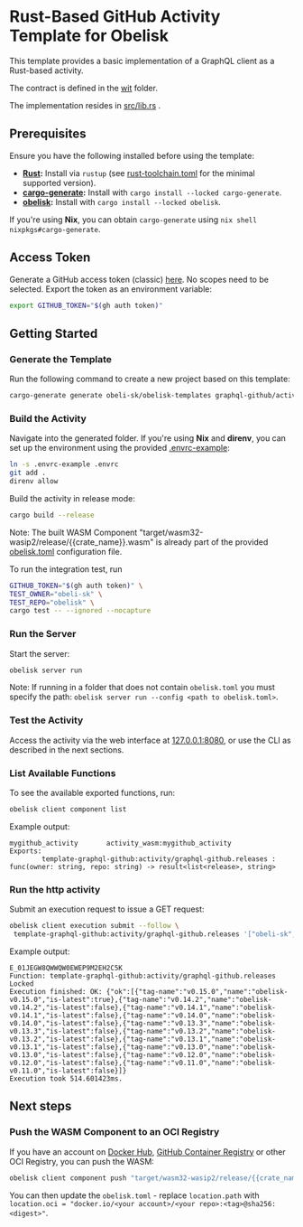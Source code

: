 # Rust-Based GitHub Activity Template for Obelisk

This template provides a basic implementation of a GraphQL client
as a Rust-based activity.

The contract is defined in the [wit](./wit/) folder.

The implementation resides in [src/lib.rs](./src/lib.rs) .

## Prerequisites
Ensure you have the following installed before using the template:

* **[Rust](https://rustup.rs/):** Install via `rustup` (see [rust-toolchain.toml](./rust-toolchain.toml) for the minimal supported version).
* **[cargo-generate](https://crates.io/crates/cargo-generate):** Install with `cargo install --locked cargo-generate`.
* **[obelisk](https://github.com/obeli-sk/obelisk):** Install with `cargo install --locked obelisk`.

If you're using **Nix**, you can obtain `cargo-generate` using `nix shell nixpkgs#cargo-generate`.

## Access Token
Generate a GitHub access token (classic) [here](https://github.com/settings/tokens/new).
No scopes need to be selected. Export the token as an environment variable:
```sh
export GITHUB_TOKEN="$(gh auth token)"
```

## Getting Started

### Generate the Template
Run the following command to create a new project based on this template:
```sh
cargo-generate generate obeli-sk/obelisk-templates graphql-github/activity --name mygithub_activity
```

### Build the Activity
Navigate into the generated folder.
If you're using **Nix** and **direnv**, you can set up the environment using the provided [.envrc-example](./.envrc-example):
```sh
ln -s .envrc-example .envrc
git add .
direnv allow
```

Build the activity in release mode:
```sh
cargo build --release
```

Note: The built WASM Component "target/wasm32-wasip2/release/{{crate_name}}.wasm" is
already part of the provided [obelisk.toml](./obelisk.toml) configuration file.

To run the integration test, run
```sh
GITHUB_TOKEN="$(gh auth token)" \
TEST_OWNER="obeli-sk" \
TEST_REPO="obelisk" \
cargo test -- --ignored --nocapture
```

### Run the Server
Start the server:
```sh
obelisk server run
```
Note: If running in a folder that does not contain `obelisk.toml` you must specify the path:
`obelisk server run --config <path to obelisk.toml>`.

### Test the Activity
Access the activity via the web interface at [127.0.0.1:8080](http://127.0.0.1:8080),
or use the CLI as described in the next sections.

### List Available Functions
To see the available exported functions, run:
```sh
obelisk client component list
```
Example output:
```
mygithub_activity       activity_wasm:mygithub_activity
Exports:
        template-graphql-github:activity/graphql-github.releases : func(owner: string, repo: string) -> result<list<release>, string>
```

### Run the http activity
Submit an execution request to issue a GET request:
```sh
obelisk client execution submit --follow \
 template-graphql-github:activity/graphql-github.releases '["obeli-sk", "obelisk"]'
```
Example output:
```
E_01JEGW8QWWQW0EWEP9M2EH2C5K
Function: template-graphql-github:activity/graphql-github.releases
Locked
Execution finished: OK: {"ok":[{"tag-name":"v0.15.0","name":"obelisk-v0.15.0","is-latest":true},{"tag-name":"v0.14.2","name":"obelisk-v0.14.2","is-latest":false},{"tag-name":"v0.14.1","name":"obelisk-v0.14.1","is-latest":false},{"tag-name":"v0.14.0","name":"obelisk-v0.14.0","is-latest":false},{"tag-name":"v0.13.3","name":"obelisk-v0.13.3","is-latest":false},{"tag-name":"v0.13.2","name":"obelisk-v0.13.2","is-latest":false},{"tag-name":"v0.13.1","name":"obelisk-v0.13.1","is-latest":false},{"tag-name":"v0.13.0","name":"obelisk-v0.13.0","is-latest":false},{"tag-name":"v0.12.0","name":"obelisk-v0.12.0","is-latest":false},{"tag-name":"v0.11.0","name":"obelisk-v0.11.0","is-latest":false}]}
Execution took 514.601423ms.
```

## Next steps

### Push the WASM Component to an OCI Registry
If you have an account on [Docker Hub](https://hub.docker.com), [GitHub Container Registry](https://github.com/container-registry/)
or other OCI Registry, you can push the WASM:
```sh
obelisk client component push "target/wasm32-wasip2/release/{{crate_name}}.wasm" docker.io/<your account>/<your repo>:<tag>
```
You can then update the `obelisk.toml` - replace `location.path` with `location.oci = "docker.io/<your account>/<your repo>:<tag>@sha256:<digest>"`.
